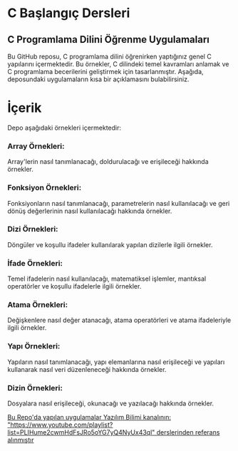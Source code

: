 # C Başlangıç Dersleri

## C Programlama Dilini Öğrenme Uygulamaları

Bu GitHub reposu, C programlama dilini öğrenirken yaptığınız genel C yapılarını içermektedir. Bu örnekler, C dilindeki temel kavramları anlamak ve C programlama becerilerini geliştirmek için tasarlanmıştır. Aşağıda, deposundaki uygulamaların kısa bir açıklamasını bulabilirsiniz.

<h1>İçerik</h1>

Depo aşağıdaki örnekleri içermektedir:

<h3>Array Örnekleri:</h3> Array'lerin nasıl tanımlanacağı, doldurulacağı ve erişileceği hakkında örnekler. <br>
<h3>Fonksiyon Örnekleri:</h3> Fonksiyonların nasıl tanımlanacağı, parametrelerin nasıl kullanılacağı ve geri dönüş değerlerinin nasıl kullanılacağı hakkında örnekler.<br>
<h3>Dizi Örnekleri:</h3> Döngüler ve koşullu ifadeler kullanılarak yapılan dizilerle ilgili örnekler.<br>
<h3>İfade Örnekleri:</h3> Temel ifadelerin nasıl kullanılacağı, matematiksel işlemler, mantıksal operatörler ve koşullu ifadelerle ilgili örnekler.<br>
<h3>Atama Örnekleri:</h3> Değişkenlere nasıl değer atanacağı, atama operatörleri ve atama ifadeleriyle ilgili örnekler.<br>
<h3>Yapı Örnekleri:</h3> Yapıların nasıl tanımlanacağı, yapı elemanlarına nasıl erişileceği ve yapıları kullanarak nasıl veri düzenleneceği hakkında örnekler.<br>
<h3>Dizin Örnekleri:</h3> Dosyalara nasıl erişileceği, okunacağı ve yazılacağı hakkında örnekler.

<t><u>Bu Repo'da yapılan uygulamalar Yazılım Bilimi kanalının: <br> "https://www.youtube.com/playlist?list=PLIHume2cwmHdFsJRo5oYG7yQ4NyUx43ql" derslerinden referans alınmıştır</u></t>
